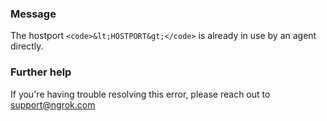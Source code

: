 
### Message
The hostport `<code>&lt;HOSTPORT&gt;</code>` is already in use by an agent directly.

### Further help
If you're having trouble resolving this error, please reach out to [support@ngrok.com](mailto:support@ngrok.com?subject=Help%20with%20ERR_NGROK_7132)

